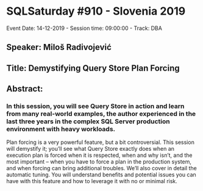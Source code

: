 # SQLSaturday #910 - Slovenia 2019
Event Date: 14-12-2019 - Session time: 09:00:00 - Track:  DBA
## Speaker: Miloš Radivojević
## Title: Demystifying Query Store Plan Forcing
## Abstract:
### In this session, you will see Query Store in action and learn from many real-world examples, the author experienced in the last three years in the complex SQL Server production environment with heavy workloads. 
Plan forcing is a very powerful feature, but a bit controversial. This session will demystify it; you’ll see what Query Store exactly does when an execution plan is forced when it is respected, when and why isn’t, and the most important – when you have to force a plan in the production system, and when forcing can bring additional troubles. 
We’ll also cover in detail the automatic tuning. You will understand benefits and potential issues you can have with this feature and how to leverage it with no or minimal risk.
